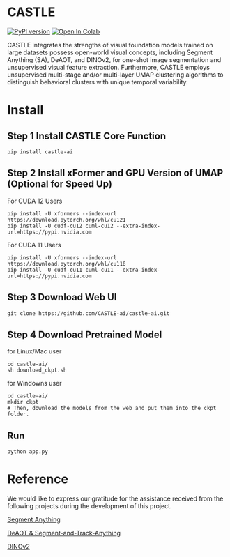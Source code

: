 # CASTLE


[![PyPI version](https://badge.fury.io/py/castle-ai.svg)](https://badge.fury.io/py/castle-ai)
[![Open In Colab](https://colab.research.google.com/assets/colab-badge.svg)](https://colab.research.google.com/github/CASTLE-ai/castle-ai/blob/main/notebooks/colab.ipynb)

CASTLE integrates the strengths of visual foundation models trained on large datasets possess open-world visual concepts, including Segment Anything (SA), DeAOT, and DINOv2, for one-shot image segmentation and unsupervised visual feature extraction. Furthermore, CASTLE employs unsupervised multi-stage and/or multi-layer UMAP clustering algorithms to distinguish behavioral clusters with unique temporal variability. 

# Install

## Step 1 Install CASTLE Core Function
```
pip install castle-ai
```



## Step 2 Install xFormer and GPU Version of UMAP (Optional for Speed Up)

For CUDA 12 Users
```
pip install -U xformers --index-url https://download.pytorch.org/whl/cu121
pip install -U cudf-cu12 cuml-cu12 --extra-index-url=https://pypi.nvidia.com 
```


For CUDA 11 Users
```
pip install -U xformers --index-url https://download.pytorch.org/whl/cu118
pip install -U cudf-cu11 cuml-cu11 --extra-index-url=https://pypi.nvidia.com 
```

## Step 3 Download Web UI
```
git clone https://github.com/CASTLE-ai/castle-ai.git
```

## Step 4 Download Pretrained Model

for Linux/Mac user
```
cd castle-ai/
sh download_ckpt.sh
```

for Windowns user
```
cd castle-ai/
mkdir ckpt
# Then, download the models from the web and put them into the ckpt folder.
```


## Run
```
python app.py
```


# Reference

We would like to express our gratitude for the assistance received from the following projects during the development of this project.

[Segment Anything](https://github.com/facebookresearch/segment-anything.git)

[DeAOT & Segment-and-Track-Anything](https://github.com/z-x-yang/Segment-and-Track-Anything.git)

[DINOv2](https://github.com/facebookresearch/dinov2.git)